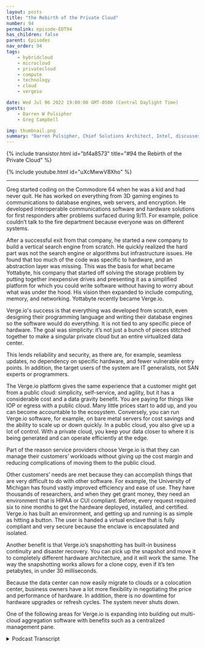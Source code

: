 ```yaml
---
layout: posts
title: "the Rebirth of the Private Cloud"
number: 94
permalink: episode-EDT94
has_children: false
parent: Episodes
nav_order: 94
tags:
    - hybridcloud
    - microcloud
    - privatecloud
    - compute
    - technology
    - cloud
    - vergeio

date: Wed Jul 06 2022 19:00:00 GMT-0500 (Central Daylight Time)
guests:
    - Darren W Pulsipher
    - Greg Campbell

img: thumbnail.png
summary: "Darren Pulsipher, Chief Solutions Architect, Intel, discusses Verge.io’s software-defined data centers that simplify IT and make private cloud easy and efficient with Verge.io’s CTO, Greg Campbell. "
---
```


{% include transistor.html id="bf4a8573" title="#94 the Rebirth of the Private Cloud" %}

{% include youtube.html id="uXcMwwV8Xho" %}

---

Greg started coding on the Commodore 64 when he was a kid and had never quit. He has worked on everything from 3D gaming engines to communications to database engines, web servers, and encryption. He developed interoperable communications software and hardware solutions for first responders after problems surfaced during 9/11. For example, police couldn’t talk to the fire department because everyone was on different systems.

After a successful exit from that company, he started a new company to build a vertical search engine from scratch. He quickly realized the hard part was not the search engine or algorithms but infrastructure issues. He found that too much of the code was specific to hardware, and an abstraction layer was missing. This was the basis for what became Yottabyte, his company that started off solving the storage problem by putting together inexpensive drives and presenting it as a simplified platform for which you could write software without having to worry about what was under the hood. His vision then expanded to include computing, memory, and networking. Yottabyte recently became Verge.io.

Verge.io's success is that everything was developed from scratch, even designing their programming language and writing their database engines so the software would do everything. It is not tied to any specific piece of hardware. The goal was simplicity: it’s not just a bunch of pieces stitched together to make a singular private cloud but an entire virtualized data center.

This lends reliability and security, as there are, for example, seamless updates, no dependency on specific hardware, and fewer vulnerable entry points. In addition, the target users of the system are IT generalists, not SAN experts or programmers.

The Verge.io platform gives the same experience that a customer might get from a public cloud: simplicity, self-service, and agility, but it has a considerable cost and a data gravity benefit. You are paying for things like IOP or egress with a public cloud. Many little prices start to add up, and you can become accountable to the ecosystem. Conversely, you can run Verge.io software, for example, on bare metal servers for cost savings and the ability to scale up or down quickly.  In a public cloud, you also give up a lot of control. With a private cloud, you keep your data closer to where it is being generated and can operate efficiently at the edge.

Part of the reason service providers choose Verge.io is that they can manage their customers’ workloads without giving up the cost margin and reducing complications of moving them to the public cloud.

Other customers’ needs are met because they can accomplish things that are very difficult to do with other software. For example, the University of Michigan has found vastly improved efficiency and ease of use. They have thousands of researchers, and when they get grant money, they need an environment that is HIPAA or CUI compliant. Before, every request required six to nine months to get the hardware deployed, installed, and certified. Verge.io has built an environment, and getting up and running is as simple as hitting a button. The user is handed a virtual enclave that is fully compliant and very secure because the enclave is encapsulated and isolated.

Another benefit is that Verge.io’s snapshotting has built-in business continuity and disaster recovery. You can pick up the snapshot and move it to completely different hardware architecture, and it will work the same. The way the snapshotting works allows for a clone copy, even if it’s ten petabytes, in under 30 milliseconds.

Because the data center can now easily migrate to clouds or a colocation center, business owners have a lot more flexibility in negotiating the price and performance of hardware. In addition, there is no downtime for hardware upgrades or refresh cycles. The system never shuts down.

One of the following areas for Verge.io is expanding into building out multi-cloud aggregation software with benefits such as a centralized management pane. 






<details>
<summary> Podcast Transcript </summary>

<p>﻿1</p>
<p>Hello, thisis Darren Pulsipher, chief solutionarchitect of public sector at Intel.</p>
<p>And welcome to Embracing.</p>
<p>Digital Transformation,where we investigate effectivechange, leveraging people.</p>
<p>Process and technology.</p>
<p>On today's episode, The Rebirthof the Private Cloud with CTO of Verge.io.</p>
<p>Greg Campbell.</p>
<p>Craig, welcome to the show.</p>
<p>Thank you, Darren Good to be here.</p>
<p>We had an opportunity to talkabout a month ago is when we first talked.</p>
<p>I was enamored with with your teamand what you've done.</p>
<p>Greg tell my audiencea little bit about yourselfand why you are where you are.</p>
<p>Sure.</p>
<p>So I'm a I've been developing softwaresince I was a kid.</p>
<p>And the Commodore 64 days and.</p>
<p>Oh yeah, never stopped coding.</p>
<p>It was a daily thing. Since thenworked a lot of differentprojects from, you know, 3Dgaming engines to communications databaseengines and web servers and encryptionand all sorts of different things.</p>
<p>I was working in some write in publicsafety softwareand I rode one in computer,aided dispatch,then broke off and started my own company.</p>
<p>And it was I wrote some interoperablecommunication software.</p>
<p>So can solving some of the problemsthat were exposed during 911 where policecan't talk to fire, can't talk to you,everyone is different radiosystems, different communication methodsand none of them can talk to each other.</p>
<p>So I came up with a softwareand hardware solution to solvethat problem and built that company upand the head of successful exit with that.</p>
<p>And after that, I worked for the company,the Boss, for a couple of yearsand did some other things with them,parking systems and fire truck systems.</p>
<p>And, and then I started another companyafter thatwith the goal of buildinga vertical search engine from scratch.</p>
<p>And so this was probably 2008 ish.</p>
<p>And when it started that one andit was it was a really interesting projectbecause, you know,</p>
<p>I go into this thinking,you know, the search engineand the algorithms and theand all that's going to be the hard part.</p>
<p>Right.</p>
<p>And it ended up 80%of my time was spent with everything.</p>
<p>Other than that.</p>
<p>It wasit was really this infrastructure problem.</p>
<p>And, you know, it's you know,you got billions and billions of recordsthat you need to search,you know, to get millions of results,thousands and simultaneously eachget coming back in a quarter millisecond.</p>
<p>And, you know, you can't buy a big enoughserver to do that.</p>
<p>So you need lots of servers.</p>
<p>And I kind of found myself backlooking at, you know,think of your PC days and and whatthe hardware abstraction layerdid to development, you know,and it was kind of like,you know, we're missing that here.</p>
<p>I'm findingtoo much of my code is very specificto do the hardware together.</p>
<p>And and, you know, there really needsto be some form of abstraction.</p>
<p>Right.</p>
<p>And so, again,instead of giving some of the base ideasand, you know, I spent so much timebuilding, stitching, storage togetherand, you know, tothe traditional span and thepurchase at that time, justit doesn't work well in this sort of,you know, applications, large scale thing.</p>
<p>And and at the time and, you know, Googleor anybody else had been doing this,a lot of that stuff is very proprietary.</p>
<p>There's justthere weren't a lot of good tools.</p>
<p>So they gave the idea forat the time what became the right.</p>
<p>So started a company out of rightand really started offfocusing on the storage problem,being able to just take a bunch ofinexpensive drives, throw themin some chassis, stitching together bits,but really with the goalof presenting it all as one thing.</p>
<p>So I can,</p>
<p>I can write software to this one thingand not worry about what was underneaththe hood.</p>
<p>And I had this vision of expandingupon past that to includecomputing, memory and networkingand kind of all of that.</p>
<p>And that kind of gave birth to the device,which more recently became Virgil.</p>
<p>So it's really interestingbecause I got a demo of</p>
<p>You Ought to Buy It back in 2009</p>
<p>I think at supercomputing.</p>
<p>Yeah.</p>
<p>And I was blown awaywith your architecture and I thought,hey, this is a company to, to, to look at,especially in the high performancecomputing realmwhere data was just joint and everything.</p>
<p>And you guys had a,a way of addressing a Yahoo!</p>
<p>Bite of data.</p>
<p>I mean, no one was doing thatat that time.</p>
<p>It was I was just like blown away.</p>
<p>And then, you know,</p>
<p>I find you guys as Virgil.</p>
<p>Oh, you're still around. It's awesome.</p>
<p>Yeah, yeah, yeah.</p>
<p>The company name was the Idevice.</p>
<p>So it, you know, when I was architectingthe design for, I'm like, well,it has to be able to addressa array of storage, otherwisewe can't be called that. Yeah.</p>
<p>No. What I foundcompelling with, with, with you guys isyou extendedbeyond the software defined storage.</p>
<p>And you frankly,you guys were one of the first onesthat did software defined storage.</p>
<p>No one was even talking about itback in that time.</p>
<p>And you guys really kindof blazed the way for that.</p>
<p>And you see other peoplethat have done software defined storagenow, but back in that day,</p>
<p>I mean, no one was talking about it.</p>
<p>But you found really quickly that you alsoneeded compute and network as well.</p>
<p>You couldn't just do one.</p>
<p>One of the pillars of softwaredefined infrastructure.</p>
<p>Right.</p>
<p>And really the key here is that,you know, even even today,when when people are solvingthese problems, it'sthey're still taking a bunch of thingsand trying to stitch them together,make them work together.</p>
<p>Right.</p>
<p>And so it's millions of lines of codeacross all sorts of differentcomponents thatthat weren't necessarily designedto do what they are now.</p>
<p>They're more general purpose componentsthat were, you know, like Lego boxesand trying to figure it all together here.</p>
<p>And, you know, when I designed the storagelayer, it it was builtfor this purpose.</p>
<p>I brought,you know, file system from scratch.</p>
<p>We wrote,</p>
<p>I mean, to pull this off, we actuallywe designed our own programing language.</p>
<p>We wrote our own databaseengines from scratch.</p>
<p>We have our own web servers from scratch.</p>
<p>We have our ownmesh network networking fabricto connect things together.</p>
<p>We went into the development of thiswith the golden rulethat hardware is going to fail.</p>
<p>And, you know,and we have to expect the worst of it.</p>
<p>And, you know, we're not tying it inany specific piece of hardwareso thatthe software needs to do everything.</p>
<p>And we'vewe've you know, a lot of the developmentwas just going through all the differentspectacular ways that that hardware canfail from, you know, bad firmware update.</p>
<p>Well, as a hardware vendor,hardware never fails.</p>
<p>I don't know what you're talking about,</p>
<p>Greg.</p>
<p>Hardware spending drives,they never go out.</p>
<p>So, you know,so simplicity was really the key.</p>
<p>It was I. Like that.</p>
<p>Going down to the lowest level of buildingjust what we need just for thispurpose of good with, you know,and our ultimate goal was to build virtualvirtualized the entire data center.</p>
<p>So it's not just a bunch of piecesthat stitch togetherto make a singular private cloud.</p>
<p>It was you know, we were looking atmuch the same wayyou go into VMware and Head Start,you run AVM.</p>
<p>We wanted to be able to goin, assign resources, hit startand a virtual data downstairs.</p>
<p>I was right there when OpenStack started,which was a big group of private oropen sourceprojects, just crammed togetherand said,</p>
<p>All right guys, make it all look like one.</p>
<p>And all I did was put lipstick on it.</p>
<p>Basically they just put a nice</p>
<p>UI on the front end, but on the back endit was a bear to stand up.</p>
<p>It was.</p>
<p>And yeah.</p>
<p>And VMware is the same way, right?</p>
<p>It grew over timewhere they were stitchingindividual products together.</p>
<p>So your your approach was top downvirtualized full data center, notjust a hypervisor, not juststorage, not just network,but the whole thing together.</p>
<p>Absolutely.</p>
<p>Yeah.</p>
<p>It's it's one thing toto present a simplified user interface,a simplified user experience,which is what we see.</p>
<p>But if if everything underneaththat is not simple,you're going to have a problem.</p>
<p>It might work when everything is perfect,but as soon asthe world starts to fall apart,it will power failure.</p>
<p>You've got a hardware failure.</p>
<p>You've got it.</p>
<p>You know, one key component got updatedwhen a different one didn't get updated.</p>
<p>I mean, there's all sorts of thingsthat that happened.</p>
<p>And even outside of the reliabilityaspect, youthere's countless security issuesthat can come into playwhen you have all these different thingsthat weren't necessarilydesigned to be togetherand then you interface them together.</p>
<p>You know, I like to, you know,look at it like like a house versusa neighborhood or a city.</p>
<p>And it's, you know, if everything'sin the same house, I don't needas many windows and doors and, you know,entry points.</p>
<p>Right.</p>
<p>And this was all built from the ground upfor this purpose.</p>
<p>It's simple.</p>
<p>At the lowest level, you know,which means, you know,less security issues,seamless updates and upgrades.</p>
<p>I mean, we would treat it like a firmware.</p>
<p>It's it's very, very lightweight,you know, andit's in it does a lot for,you know, the reliability aspects,especially, again, you know, with us,you go on the roadassuming everything's going to failand the softwareneeds to take care of everything.</p>
<p>But it's it's a it's a huge difference,you know, fromfrom a supporting aspectand and even just the management aspect.</p>
<p>So our our goal has always been that,you know, the targetusers of this system are it generalist.</p>
<p>We don't need network experts,we don't need sand experts.</p>
<p>We don't need programmers,you know, to operate this.</p>
<p>It's an IP generalist.</p>
<p>And and we agreed we succeeded at that.</p>
<p>So I have a question around that.</p>
<p>I mean, most people listening to the showare moving to public cloud.</p>
<p>So why why would I even do a private cloudwith you guys over public cloud?</p>
<p>What are the benefits that you guys seewith a private cloud over a public cloud?</p>
<p>Yeah,there's there's a lot of lot of scenarios.</p>
<p>I'm not going to saythat you should never go to public cloudis never a use case for thatthey're actually is.</p>
<p>But I think what we've seenis that a lot ofpeople moved to the public cloud,maybe for the wrong reasons.</p>
<p>You know, it's they saw that simplicity.</p>
<p>And a lot of the moves happenedbecause of developers and developers,you know, getting along with i.t and yeah.</p>
<p>Shadow i.t. Right.</p>
<p>Yeah.</p>
<p>You go through all the red tapeand hurdles and it's like, well,wait a minute, I could just pop in a yearand I don't need a 90 staffand it didn't just workand I can manage it myself.</p>
<p>And that was kind of the wrong reasonto go to the public cloud.</p>
<p>And because at the time the managementand just the stitching together,the complexity made it too big of a deal.</p>
<p>If I needed more resources, I go to I.T.and it's like Iwait 16, 20 months for them tocome inand I go, so, you know,we are presenting it in suchwe're giving you that same experiencethat you might get from a public cloud.</p>
<p>In that simplicity, the self-service, the,you know, the agility.</p>
<p>So I can now go to it and say, hey,</p>
<p>I need an environment.</p>
<p>And within seconds,you know, here's your resources. Go.</p>
<p>And then either I can manage thator they can hand me the keys and say, Hereyou go, here'syour private, secure enclave.</p>
<p>Do whatever you want with it.</p>
<p>Self management you want to keep askingto retain my new VM.</p>
<p>I restrain your resources,do what you wantand and then I'm not paying</p>
<p>I'm not being nickel dimed onevery little piece of when I'm operating.</p>
<p>I'm not paying per eye app anymore.</p>
<p>I'm not paying for egress andand everything else,you know.</p>
<p>So there's a huge cost benefit there.</p>
<p>There's also,you know, a data gravity problem as well.</p>
<p>You know, a lot of people,if you move a lot to the cloudand then you realize how much morenow you're relying on networksand just where is my data stored versuswhere I need it, you know?</p>
<p>So having a private cloud, you know,it keeps thingscloser to wherethe data is being generated.</p>
<p>I think, you know, we throughoutcomputing time, if we see a lot of thisthis ebb and flow from,you know, client server modelsto, you know,back to sick and,you know,the pendulum has swung keeps swinging.</p>
<p>Right.</p>
<p>And I think, you know, we're generatingso much datain general across the board at the edgethat we're going to startto see a lot more.</p>
<p>That needs to be closer to wherewhere the data is being generatedin the cloud is not necessarilythe best place for that.</p>
<p>You know, there's only so fast we can go.</p>
<p>Physics can only allow things to goso quick.</p>
<p>So if we can get that same agility,security, everything,all the benefitsthat you see, all the public cloud,but we can allow you to run that,operate it at the edge and not have tohire a team of fees to operate it.</p>
<p>You know,we believe that that's a huge benefit.</p>
<p>All right.</p>
<p>So so the reason people movedwas ease of use, mostly developers.</p>
<p>I was I was totally guilty of that myself.</p>
<p>Right. Credit card.</p>
<p>I can spin up 10,000. Easy.</p>
<p>It's easy.</p>
<p>So what?</p>
<p>So you've you've tackled the easy part,right?</p>
<p>I could do it on the other onethat you mentioned was cost.</p>
<p>Now a lot of people will say, well, look,</p>
<p>I am a no CapEx cost at the beginningof when I use the cloud, right?</p>
<p>I can spin up a thousand instancesand it's only going to cost me$10 for an hour.</p>
<p>I can't I can't have a thousand boxessitting in my datacenterright at that cost.</p>
<p>But the cost is exorbitant over time.</p>
<p>And you mentioned egress.</p>
<p>This is a big, huge problemthat a lot of my customers run into.</p>
<p>They're like, I had no ideaegress costs was going to just kill me.</p>
<p>Right.</p>
<p>And it ingress is free,right?</p>
<p>You bring your data to me, right?</p>
<p>Bring it on.</p>
<p>So you guys kind of you can handle thatbecause you can stitch togetherlots of data sources together up to a Yodaby the data.</p>
<p>I'm just mind blowing still. Butso yeah.</p>
<p>So the cost is, is,is that why you're seeing people come backfrom public cloud back to private?</p>
<p>The costthe cost is absolutely a big component.</p>
<p>I think, you know, same sameyour opening a credit card at 50bucks a month,you don't think too much of it.</p>
<p>And then all of a sudden,you know, things start to scale out.</p>
<p>You go to productionand all those little costs that added upto a little before are now,you know, they're harder to predict.</p>
<p>And it's very, very easy for those coststo get out of hand.</p>
<p>And at that point,you're also kind of stuck.</p>
<p>I mean, the more you get pulled into an ecosystem, it'sthat much harder to get out.</p>
<p>You kind of hold them at that point,you know, and you'regiving up a lot of control as well.</p>
<p>I mean, you know,unless you're a huge company, you know,you have a problem or something,something is going on in that environment.</p>
<p>I mean, you can call, butyou kind of just you got to wait.</p>
<p>You know, there's not too much you can do.</p>
<p>You have a lot of control over,you know, issues that might pop up.</p>
<p>And there's there'sthere's a lot more options.</p>
<p>Now, I think that people don't realizeit's not it's not just about,you know, hey, I got to go buy,you know, make it this large cap ex,you know, it's expenditureto build out a data center with AC units.</p>
<p>And yes, that's an option.</p>
<p>And for a lot of people, that makes senseif you have enough volume.</p>
<p>But there is other alternatives as well.</p>
<p>I mean, you know, it'syou can go and get rents out baremetal servers, for example, and still say,</p>
<p>I don't want to deal with hardware.</p>
<p>I don't want to swap drives,</p>
<p>I don't want to do any of that.</p>
<p>You go rent out baremetal hardware for a fraction of the costof what a public cloudmight get to throw our software on it.</p>
<p>And now you have ayou have to have a build your own,you know.</p>
<p>Right. And it's to whatever scale.</p>
<p>Ep and Flow Scale out, scale up, scale down.</p>
<p>And it works ina, in a wide variety of commodity hardware.</p>
<p>So very, very important.</p>
<p>When you guys are out thereselling your solution,what's the big hook? What are people like?</p>
<p>Hey, I need your stuffbecause what's what's their concern?</p>
<p>What problem are you solvingthat, that they migrate to you guys?</p>
<p>So there's yeah, there's a couple,a couple of angles, you know, one,we have a lot of service providersthat, you know, they'rethey have a customer base that they needto manage their workloads for them.</p>
<p>They traditional onlywhere they used to do itthe old way they would you knowget co-location space filled out you know,sans and virtualization of the allowsi.t staff to manage them and run them.</p>
<p>Then they started to see the public clouderode some of that,some of their customers movingtheir others having to try to embrace itand say, okay, we'll put you there too.</p>
<p>But then, you know, they give up a ton ofmargin as well when they want to do that.</p>
<p>So we're able to go to them and say, hey,now we canwe can give you the similar experiencethat they were going to get.</p>
<p>You get the same ease of of whatit would have been managing in public.</p>
<p>I don't have to do a dealwith what you were doing before.</p>
<p>I imagine that it's just as easy,it's more powerful,and you get to make more money.</p>
<p>Right.</p>
<p>So that's that's one,you know, subset of the people that that,you know, deployedas we're also seeing some use casesthat that are just very difficultto even do with other software.</p>
<p>And so our our nested tenancy modeland what we do on thestorage for deduplication andit's at the lowest levels ofa file system enablesyou to do some really cool stuff.</p>
<p>So one of these cases,for example, University of Michiganis a very large customer of ours.</p>
<p>They have a very large on prem deployment,you know, thousandsof cores, petabytes of data running.</p>
<p>And they do a lot of researchprojects off of this.</p>
<p>So this was a scenario where, you know,when we take this off,they came to us, hey,we got thousands of researchers.</p>
<p>They get a they get grant money.</p>
<p>They need an environment.</p>
<p>It needs to be, you know, hyper compliantor full C UI compliant.</p>
<p>C every time they ask forthis, it's 6 to 9 monthsto get hardware deployed, install it,certify it, go through the whole process.</p>
<p>Right?</p>
<p>And what we were able to do is go in thereand build out this environmentand now anytimesomebody wants an environment,they hit a button, it createsa virtual enclave, they hand it to them.</p>
<p>It's already compliant,full certification, ready to go.</p>
<p>And within minutesthey're they're up and running. Now,these are allcompletely encapsulated in isolated,a very, very secure enclave.</p>
<p>And you can get thisthis nested tenancy model.</p>
<p>So in a larger organization like that,</p>
<p>I can say,all right, here'swhat I'm going to carve out resources.</p>
<p>You're getting.</p>
<p>They allocate hardware to specific groups.</p>
<p>Yeah, I've seen that.</p>
<p>And then I. Yeah.</p>
<p>Headed to the hospitalnow they could have their own i.t staffmanaging that environment and carving upand say, okay, here's this researchor here's test versus dev versus,you know, production.</p>
<p>I could then say in with our snapshot.</p>
<p>And so we're not just looking at storage.</p>
<p>This isn't just snapshots of your VMs,it's all of your networking,all your user management here,because we manage the entire stack,you literally can take our software,put it in bare metal, plug your carriers,and we run everything</p>
<p>BGP, the 32 DNS,all your firewall and rails you're.</p>
<p>So this is really interestingbecause you mention I'm snapshotin my data center</p>
<p>I'm a snapshot of a VM or set of VMs.</p>
<p>So this is really interestingbecause what this</p>
<p>I my brain is like going, wait, I could doa lot of really interesting things.</p>
<p>Like you mentioned, I have a, a snapshot,a data center that's HIPA compliant. Wow.</p>
<p>Right.</p>
<p>Drop a new one in. I'm done. Right.</p>
<p>Or I need a snapshotof my running environment.</p>
<p>I have a business continuity and disasterrecovery built in.</p>
<p>Is that right?</p>
<p>Absolutely. Absolutely.</p>
<p>And it's and it's this snapshotof an encapsulated virtual representation,meaning I can now pick this up,move it over to a completely differenthardware architecture, different switches,different every different.</p>
<p>Doesn't matter what the. Hardware.</p>
<p>And it's still going to work exactlythe way it did when it was over there,which, you know, has been done.</p>
<p>It means,hey, we got this issue in production,okay, well, instead of having to try toreproduce it, you know. Just snapshot.</p>
<p>In order.</p>
<p>Yeah, it's just boom, fired up now is theexact isolated version of production.</p>
<p>Or, you know,you get ransomware, it goes through it.</p>
<p>It's like</p>
<p>Yeah therethere's so many applications by.</p>
<p>Our, you know, snapshot someday.</p>
<p>Yeah, not now.</p>
<p>I mean, that's a that's a good question.</p>
<p>You said our by our snapshots,</p>
<p>I mean, how big are these snapshots?</p>
<p>How muchspace are these taking up?</p>
<p>There's purely the differentialsthe way our files.</p>
<p>Oh, so you'reyou only snapshot in the differences.</p>
<p>Yeah. And there's more to it than that.</p>
<p>So the, the engine under the hood,this is not deduplicationadded on to an existing file system,which is the kind of thingyou see out there or even snapshotsa lot of times are, you know,there's some file systems that might havesome snapshots built into them.</p>
<p>But we are we're not only takinga lot of snapshots, it'syou're you're looking up thedifferentials in the data,but there's still metadata.</p>
<p>And a lot of times, you know,even if I want to take a snapshotor take a cloneor a copy of an environment,it's still tapping out the meta dataand meta tables that went with that.</p>
<p>So there's still a little bit of timeto restore or do whateverand extra data that you're using.</p>
<p>Well, our deduplication is builtat such a low level that even the metadatais duplicated, which means I can takea snapshot of this entire environment.</p>
<p>I don't care if it's ten petabytes,</p>
<p>I can make a clone copy of itin under 30 milliseconds.</p>
<p>That's how I. Have it done.</p>
<p>And the differentials for that now areare truly onlywhat has actually changed between the two.</p>
<p>So I can</p>
<p>I could take this graininess or I want,you know, it doesn't have to be hourly.</p>
<p>And not only are we doing thatat the local spec, local cluster level,but we also have a global it's globallyif you do aware.</p>
<p>So if now if I'm taking itand synchronizing it to another location,it's utilizing that same engineto get those differentials.</p>
<p>So even,you know, a lot of even replicationservices still have to walk the meterto say what has changedfrom from A to B and,you know, for small files, not a big deal.</p>
<p>But when you're dealingwith hundreds of terabytes,you know that the metadata aloneand still the expansive datathat have to go across just to do that,whereas we could I could replicatean entire environment in secondspetabytes, you know.</p>
<p>So I changed.</p>
<p>That.</p>
<p>You guys created a virtual cloud.</p>
<p>Yeah, you have to, right?</p>
<p>I mean, when you think about it, right?</p>
<p>Because you're telling methat my data center, my which it's,you know, whatever you want to call it,my data center now can migrate around.</p>
<p>They can go in a public cloud,stay on a private cloud.</p>
<p>I can even drop it, you know,into a co-located co-location center.</p>
<p>So this gives me as a as a business owner,a lot more flexibilityin negotiating priceand performance of hardware.</p>
<p>I can upgrade hardware with with virtuallyno downtime.</p>
<p>I mean.</p>
<p>Yeah, absolutely.</p>
<p>Yeah, it's meant.</p>
<p>To be because I can stand up a new rack.</p>
<p>I yeah.</p>
<p>Yeah I'll provide everything zip in line.</p>
<p>I mean, the system never shuts down.</p>
<p>I mean, you could even go throughyour entire hardware refreshcycles and never have downtime.</p>
<p>That's yeah.</p>
<p>Yeah, absolutely.</p>
<p>And, andbecause the software is so lightweight,it would justit's scaled up and down equally.</p>
<p>So you could scale upto, you know, these large environments,but you could also scale downand run this on a pair of,you know, small, you know, atoms or,you know, intel atoms or the Andes orsomething, you know, put in two of them,real lightweight, couple of grand apiece,throw them in a, you know, in ain a plant or a retail locationand have the entire virtual dataand experience at the edge as well.</p>
<p>Where I can</p>
<p>I could build outthese virtual data centersand then just startdeploying them everywhere and manage them.</p>
<p>You know.</p>
<p>That's pretty cool. I love that you just.</p>
<p>You know, swap it out.</p>
<p>Yeah, that's happening. Micro cloud.</p>
<p>Micro Cloud Tech now.</p>
<p>I mean, this is somethinga lot of my customers want.</p>
<p>They want a micro cloud.</p>
<p>You know, it's a maybe it's a11 unit,a couple of islands or some nookssitting out there running some edge stuff.</p>
<p>But they still want the flexibilityof the private of a cloud like, hey,</p>
<p>I can deploy applications, I can dowhatever I want, right, and manage.</p>
<p>Which brings up another questionand we talked about before,if I haveall these virtual clouds out there,</p>
<p>I'm assuming you have a way of managingmultiple cloudsthen or multiple data centers, right?</p>
<p>Is that in your in your stack to wherehey, maybe I've got ten different datacenter imagesor data center,</p>
<p>I don't know, virtual data centers.</p>
<p>Right.</p>
<p>Can I now manage those as, as, you know,a single pane of glassor anything like that or how does that.</p>
<p>Yeah.</p>
<p>Yeah, you can.</p>
<p>And that's actually now now this nowwe're getting into some road map stuff.</p>
<p>So that that is actuallyone of the next things we are expanding onis we're going to we are building out our,you know, multi-cloud,you know, aggregation softwareto kind of take that to the next level.</p>
<p>We've got some stuff nowyou're part of the issue isyou want a centralized single point.</p>
<p>You know, we're kind of building thisso that the management layer itselfcan also you know, kind of exist in mobilestuff and float aroundso that you truly have never downtime,even the super manager, you know.</p>
<p>So there's a lot of stuffwe're doing in there too.</p>
<p>Also, you know, sexy that up a little bitand that is one of the next big oneswe're reallyworking on right now is the fleshthat we have some capabilitiesnow for for the multi asset management.</p>
<p>But there's a lot we want to add tothat as well.</p>
<p>This is really fascinating stuffbecause to meyou're really you're making it much easierto actually do private cloudbecause I mean, today to deploya full stack of private cloud takes days.</p>
<p>Right.</p>
<p>Whether it's OpenStack andor whether it's the VMware suite.</p>
<p>Well if I want a full of full thing,it, it takes a couple of daysto get everything set up.</p>
<p>And with you guysit sounds like it's much simpler.</p>
<p>I can type all your software inside.</p>
<p>Get it?</p>
<p>Yeah, the software. Yeah.</p>
<p>So the whole software is actually deployedas a firmware.</p>
<p>So it's not it's not something that'sbeing installed, running through updatecycles and configuring files.</p>
<p>It's, it gets flashed as a firmwareand then you booted upand then thereyou have your user interfaceand now you can, you know, in the UIyou can set up your networksand do what you want.</p>
<p>And it really takes about 15 minutesto get it up and running.</p>
<p>And then after that, as you're addingadditional nodes scaling out,you can even have itset up to execute them.</p>
<p>So you don't even haveto put any media. You just.</p>
<p>Execute on.</p>
<p>It. Auto configures itself. You know.</p>
<p>That's that's pretty cool.</p>
<p>Can can because of software or firmwarecan it runon other virtual infrastructurelike in like in the cloud,like in the public cloudor do I need bare metal?</p>
<p>That's going to be the you're goingto get the best bang for the buckif you run it on bare metal.</p>
<p>Even if that's in a public cloud,you know, you can go and get baremetal server.</p>
<p>Yeah, yeah,you can whoever and run it on there.</p>
<p>And that's where you can get the best bangfor your buck because we, we are,we're, we're managing the hardwareat the lowest level for it.</p>
<p>So we're, we're talkingdirectly to the drives.</p>
<p>We're not,you know, when you when you deploy us,we don't we don't want raid cards.</p>
<p>We don't want,you know, anything touching and managing,you know, the storage or the hardware.</p>
<p>We want to talk directly to itand control the whole experience.</p>
<p>So, you know, we're dealing withthe encryption.</p>
<p>We're dealing with, you know, all that rawand silent corruption detection.</p>
<p>We're guaranteeing all that integritythat it's going to happen.</p>
<p>Now, you could certainly layer something,put something below it, butthen you're just doubling up on effortsand kind of taking place, you know, rightthere.</p>
<p>Very, very cool stuff, Greg.</p>
<p>And I'm glad to seethat your byte continues forward.</p>
<p>I, I, you know, I loved your architectureand it's great to see that it's expandingand a very, very well thought out.</p>
<p>So great.</p>
<p>Thanks for coming on the show today.</p>
<p>Oh, thanks.</p>
<p>Thanks for having me there.</p>
<p>Thank you for listening to.</p>
<p>Embracing Digital Transformation today.</p>
<p>If you enjoyed our podcast,give it five stars on your favoritepodcast insider YouTube channel.</p>
<p>You can find out more informationabout embracing digital transformationat embracingdigital.org.</p>
<p>Until nexttime, go out and do something wonderful.</p>

</details>
